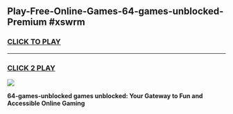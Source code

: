 
## Play-Free-Online-Games-64-games-unblocked-Premium #xswrm
<h3>
<a href="https://premium.freeplayer.one?title=64-games-unblocked&ref=8M">CLICK TO PLAY</a></h3>
<hr>

<h3>
<a href="https://premium.freeplayer.one?title=64-games-unblocked&ref=8M">CLICK 2 PLAY</a>
  
</h3>

<a href="https://premium.freeplayer.one?title=64-games-unblocked&ref=8M"><img src="https://clearcache.store/games.png"></a>


**64-games-unblocked games unblocked: Your Gateway to Fun and Accessible Online Gaming**
